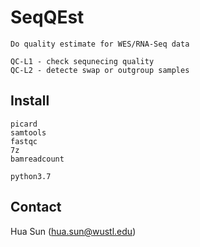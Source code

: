 # SeqQEst

```
Do quality estimate for WES/RNA-Seq data

QC-L1 - check sequnecing quality
QC-L2 - detecte swap or outgroup samples
```

## Install

```
picard
samtools
fastqc
7z
bamreadcount

python3.7
```


## Contact
Hua Sun (hua.sun@wustl.edu)
